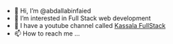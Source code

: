 - 👋 Hi, I’m @abdallabinfaied
- 👀 I’m interested in Full Stack web development
- 🌱 I have a youtube channel called [Kassala FullStack]([Kassala_FullStack](https://www.youtube.com/@KassalaFullstack))
- 📫 How to reach me ...

<!---
abdallabinfaied/abdallabinfaied is a ✨ special ✨ repository because its `README.md` (this file) appears on your GitHub profile.
You can click the Preview link to take a look at your changes.
--->
